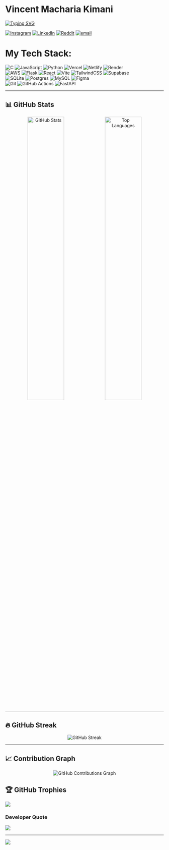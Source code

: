 # Vincent Macharia Kimani
[![Typing SVG](https://readme-typing-svg.demolab.com?font=Fira+Code&weight=900&duration=4000&pause=1000&color=5F9CFA&width=510&height=100&lines=Hello%2C+This+is++Kimani;A+Software+Engineer+and+Tech+Enthusiast;Passionate+about+building+web+applications+..+++;exploring+new+technologies%2C+and+...;collaborating+on++projects.+++)](https://git.io/typing-svg)

[![Instagram](https://img.shields.io/badge/Instagram-%23E4405F.svg?logo=Instagram&logoColor=white)](https://instagram.com/worldvince) [![LinkedIn](https://img.shields.io/badge/LinkedIn-%230077B5.svg?logo=linkedin&logoColor=white)](https://linkedin.com/in/vinnohKimani) [![Reddit](https://img.shields.io/badge/Reddit-%23FF4500.svg?logo=Reddit&logoColor=white)](https://reddit.com/user/vinnohKimani) [![email](https://img.shields.io/badge/Email-D14836?logo=gmail&logoColor=white)](mailto:vincentmachariakimani@gmail.com) 

# My Tech Stack:
![C](https://img.shields.io/badge/c-%2300599C.svg?style=plastic&logo=c&logoColor=white) ![JavaScript](https://img.shields.io/badge/javascript-%23323330.svg?style=plastic&logo=javascript&logoColor=%23F7DF1E) ![Python](https://img.shields.io/badge/python-3670A0?style=plastic&logo=python&logoColor=ffdd54) ![Vercel](https://img.shields.io/badge/vercel-%23000000.svg?style=plastic&logo=vercel&logoColor=white) ![Netlify](https://img.shields.io/badge/netlify-%23000000.svg?style=plastic&logo=netlify&logoColor=#00C7B7) ![Render](https://img.shields.io/badge/Render-%46E3B7.svg?style=plastic&logo=render&logoColor=white) <br> ![AWS](https://img.shields.io/badge/AWS-%23FF9900.svg?style=plastic&logo=amazon-aws&logoColor=white) ![Flask](https://img.shields.io/badge/flask-%23000.svg?style=plastic&logo=flask&logoColor=white) ![React](https://img.shields.io/badge/react-%2320232a.svg?style=plastic&logo=react&logoColor=%2361DAFB) ![Vite](https://img.shields.io/badge/vite-%23646CFF.svg?style=plastic&logo=vite&logoColor=white) ![TailwindCSS](https://img.shields.io/badge/tailwindcss-%2338B2AC.svg?style=plastic&logo=tailwind-css&logoColor=white) ![Supabase](https://img.shields.io/badge/Supabase-3ECF8E?style=plastic&logo=supabase&logoColor=white) <br> ![SQLite](https://img.shields.io/badge/sqlite-%2307405e.svg?style=plastic&logo=sqlite&logoColor=white) ![Postgres](https://img.shields.io/badge/postgres-%23316192.svg?style=plastic&logo=postgresql&logoColor=white) ![MySQL](https://img.shields.io/badge/mysql-4479A1.svg?style=plastic&logo=mysql&logoColor=white) ![Figma](https://img.shields.io/badge/figma-%23F24E1E.svg?style=plastic&logo=figma&logoColor=white) <br> ![Git](https://img.shields.io/badge/git-%23F05033.svg?style=plastic&logo=git&logoColor=white) ![GitHub Actions](https://img.shields.io/badge/github%20actions-%232671E5.svg?style=plastic&logo=githubactions&logoColor=white) ![FastAPI](https://img.shields.io/badge/FastAPI-005571?style=plastic&logo=fastapi)

---

## 📊 GitHub Stats

<div align="center">
  <img src="https://github-readme-stats.vercel.app/api?username=vinnohKimani&theme=tokyonight&hide_border=false&include_all_commits=true&count_private=false" width="48%" alt="GitHub Stats" />
  <img src="https://github-readme-stats.vercel.app/api/top-langs/?username=vinnohKimani&theme=tokyonight&hide_border=false&layout=compact" width="48%" alt="Top Languages" />
</div>

---

## 🔥 GitHub Streak

<div align="center">
  <img src="https://nirzak-streak-stats.vercel.app/?user=vinnohKimani&theme=tokyonight&hide_border=false" alt="GitHub Streak" />
</div>

---

## 📈 Contribution Graph

<div align="center">
  <img src="https://github.pumbas.net/api/contributions/vinnohKimani?bgColour=070A10&borderRadius=10.0" alt="GitHub Contributions Graph" />
</div>



## 🏆 GitHub Trophies
![](https://github-profile-trophy.vercel.app/?username=vinnohKimani&theme=tokyonight&no-frame=false&no-bg=true&margin-w=4)

### Developer Quote
![](https://quotes-github-readme.vercel.app/api?type=horizontal&theme=radical)

---
[![](https://visitcount.itsvg.in/api?id=vinnohKimani&icon=0&color=0)](https://visitcount.itsvg.in)

<!-- Proudly created with GPRM ( https://gprm.itsvg.in ) -->
